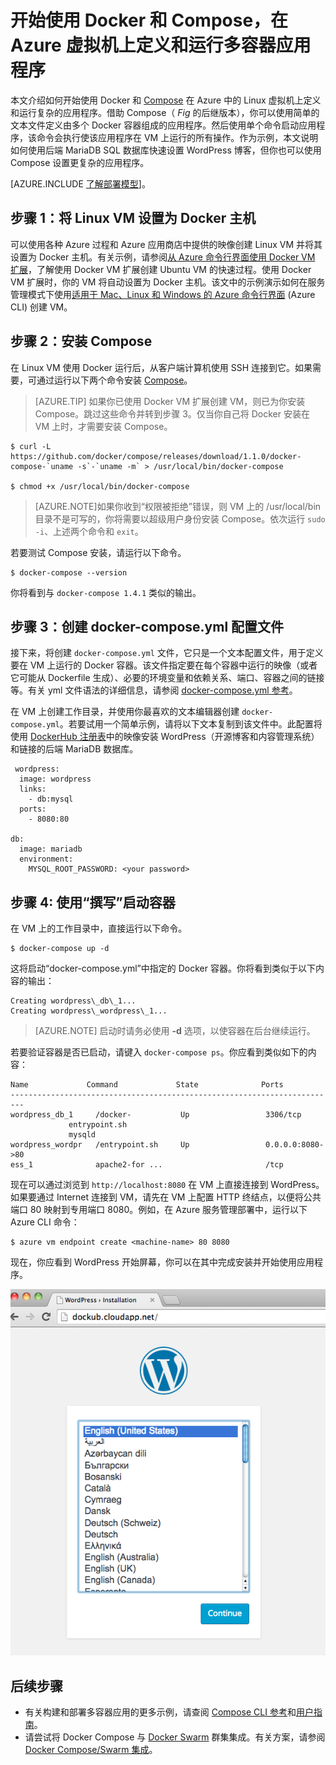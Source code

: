 <properties
   pageTitle="虚拟机上的 Docker 和 Compose | Microsoft Azure"
   description="在 Azure 虚拟机上使用 Compose 和 Docker 的快速简介。"
   services="virtual-machines"
   documentationCenter=""
   authors="dlepow"
   manager="timlt"
   editor=""
   tags="azure-service-management"/>

<tags
   ms.service="virtual-machines"
   ms.date="11/16/2015"
   wacn.date="01/29/2016"/>

# 开始使用 Docker 和 Compose，在 Azure 虚拟机上定义和运行多容器应用程序

本文介绍如何开始使用 Docker 和 [Compose](http://github.com/docker/compose) 在 Azure 中的 Linux 虚拟机上定义和运行复杂的应用程序。借助 Compose（ *Fig* 的后继版本），你可以使用简单的文本文件定义由多个 Docker 容器组成的应用程序。然后使用单个命令启动应用程序，该命令会执行使该应用程序在 VM 上运行的所有操作。作为示例，本文说明如何使用后端 MariaDB SQL 数据库快速设置 WordPress 博客，但你也可以使用 Compose 设置更复杂的应用程序。

[AZURE.INCLUDE [了解部署模型](../includes/learn-about-deployment-models-classic-include.md)]。



## 步骤 1：将 Linux VM 设置为 Docker 主机

可以使用各种 Azure 过程和 Azure 应用商店中提供的映像创建 Linux VM 并将其设置为 Docker 主机。有关示例，请参阅[从 Azure 命令行界面使用 Docker VM 扩展](/documentation/articles/virtual-machines-docker-with-xplat-cli)，了解使用 Docker VM 扩展创建 Ubuntu VM 的快速过程。使用 Docker VM 扩展时，你的 VM 将自动设置为 Docker 主机。该文中的示例演示如何在服务管理模式下使用[适用于 Mac、Linux 和 Windows 的 Azure 命令行界面](/documentation/articles/xplat-cli-install) (Azure CLI) 创建 VM。

## 步骤 2：安装 Compose

在 Linux VM 使用 Docker 运行后，从客户端计算机使用 SSH 连接到它。如果需要，可通过运行以下两个命令安装 [Compose](https://github.com/docker/compose/blob/882dc673ce84b0b29cd59b6815cb93f74a6c4134/docs/install.md)。

>[AZURE.TIP] 如果你已使用 Docker VM 扩展创建 VM，则已为你安装 Compose。跳过这些命令并转到步骤 3。仅当你自己将 Docker 安装在 VM 上时，才需要安装 Compose。

```
$ curl -L https://github.com/docker/compose/releases/download/1.1.0/docker-compose-`uname -s`-`uname -m` > /usr/local/bin/docker-compose

$ chmod +x /usr/local/bin/docker-compose
```
>[AZURE.NOTE]如果你收到“权限被拒绝”错误，则 VM 上的 /usr/local/bin 目录不是可写的，你将需要以超级用户身份安装 Compose。依次运行 `sudo -i`、上述两个命令和 `exit`。

若要测试 Compose 安装，请运行以下命令。

	
	$ docker-compose --version
	

你将看到与 `docker-compose 1.4.1` 类似的输出。


## 步骤 3：创建 docker-compose.yml 配置文件

接下来，将创建 `docker-compose.yml` 文件，它只是一个文本配置文件，用于定义要在 VM 上运行的 Docker 容器。该文件指定要在每个容器中运行的映像（或者它可能从 Dockerfile 生成）、必要的环境变量和依赖关系、端口、容器之间的链接等。有关 yml 文件语法的详细信息，请参阅 [docker-compose.yml 参考](http://docs.docker.com/compose/yml/)。

在 VM 上创建工作目录，并使用你最喜欢的文本编辑器创建 `docker-compose.yml`。若要试用一个简单示例，请将以下文本复制到该文件中。此配置将使用 [DockerHub 注册表](https://registry.hub.docker.com/_/wordpress/)中的映像安装 WordPress（开源博客和内容管理系统）和链接的后端 MariaDB 数据库。

	
	 wordpress:
	  image: wordpress
	  links:
	    - db:mysql
	  ports:
	    - 8080:80
	
	db:
	  image: mariadb
	  environment:
	    MYSQL_ROOT_PASSWORD: <your password>
	
	

## 步骤 4: 使用“撰写”启动容器

在 VM 上的工作目录中，直接运行以下命令。

	
	$ docker-compose up -d
	
	

这将启动“docker-compose.yml”中指定的 Docker 容器。你将看到类似于以下内容的输出：

	
	Creating wordpress\_db\_1...
	Creating wordpress\_wordpress\_1...
	

>[AZURE.NOTE] 启动时请务必使用 **-d** 选项，以使容器在后台继续运行。

若要验证容器是否已启动，请键入 `docker-compose ps`。你应看到类似如下的内容：

	
	Name             Command             State              Ports
	-------------------------------------------------------------------------
	wordpress_db_1     /docker-           Up                 3306/tcp
	             entrypoint.sh
	             mysqld
	wordpress_wordpr   /entrypoint.sh     Up                 0.0.0.0:8080->80
	ess_1              apache2-for ...                       /tcp
	

现在可以通过浏览到 `http://localhost:8080` 在 VM 上直接连接到 WordPress。如果要通过 Internet 连接到 VM，请先在 VM 上配置 HTTP 终结点，以便将公共端口 80 映射到专用端口 8080。例如，在 Azure 服务管理部署中，运行以下 Azure CLI 命令：

	
	$ azure vm endpoint create <machine-name> 80 8080
	
	

现在，你应看到 WordPress 开始屏幕，你可以在其中完成安装并开始使用应用程序。

![WordPress 开始屏幕][wordpress_start]


## 后续步骤

* 有关构建和部署多容器应用的更多示例，请查阅 [Compose CLI 参考](http://docs.docker.com/compose/reference/)和[用户指南](http://docs.docker.com/compose/)。
* 请尝试将 Docker Compose 与 [Docker Swarm](/documentation/articles/virtual-machines-docker-swarm) 群集集成。有关方案，请参阅 [Docker Compose/Swarm 集成](https://github.com/docker/compose/blob/master/SWARM.md)。

<!--Image references-->

[wordpress_start]: ./media/virtual-machines-docker-compose-quickstart/WordPress.png

<!---HONumber=Mooncake_0118_2016-->